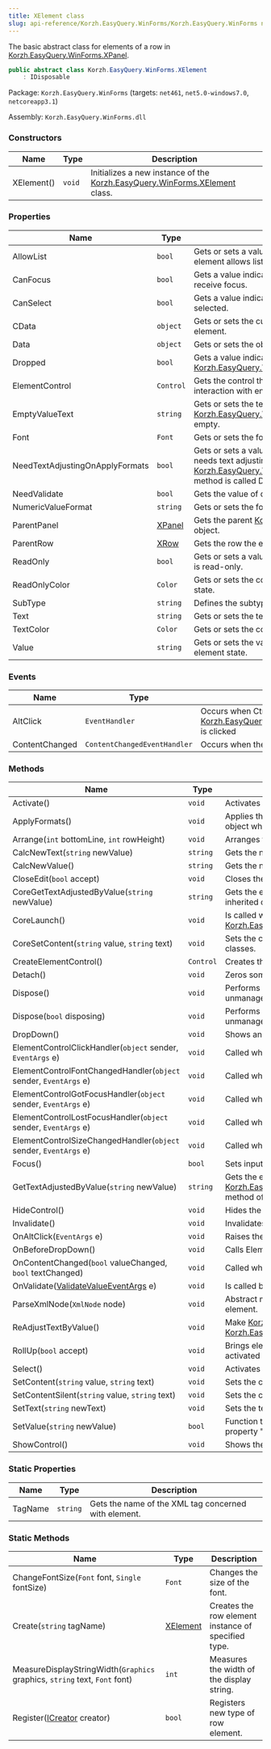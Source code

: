 ```yaml
---
title: XElement class
slug: api-reference/Korzh.EasyQuery.WinForms/Korzh.EasyQuery.WinForms namespace/xelement-class
---
```



The basic abstract class for elements of a row in [Korzh.EasyQuery.WinForms.XPanel](/api-reference/korzh-easyquery-winforms/korzh-easyquery-winforms-namespace/xpanel-class).
```csharp
public abstract class Korzh.EasyQuery.WinForms.XElement
    : IDisposable

```
Package: `Korzh.EasyQuery.WinForms` (targets: `net461`, `net5.0-windows7.0`, `netcoreapp3.1`)

Assembly: `Korzh.EasyQuery.WinForms.dll`

### Constructors

| Name | Type | Description | 
| --- | --- | --- | 
| XElement() | `void` | Initializes a new instance of the [Korzh.EasyQuery.WinForms.XElement](/api-reference/korzh-easyquery-winforms/korzh-easyquery-winforms-namespace/xelement-class) class. | 


### Properties

| Name | Type | Description | 
| --- | --- | --- | 
| AllowList | `bool` | Gets or sets a value indicating whether this row element allows list values. | 
| CanFocus | `bool` | Gets a value indicating whether the element can receive focus. | 
| CanSelect | `bool` | Gets a value indicating whether the element can be selected. | 
| CData | `object` | Gets or sets the custom data associated with element. | 
| Data | `object` | Gets or sets the object associated with element. | 
| Dropped | `bool` | Gets a value indicating whether this [Korzh.EasyQuery.WinForms.XElement](/api-reference/korzh-easyquery-winforms/korzh-easyquery-winforms-namespace/xelement-class) is dropped. | 
| ElementControl | `Control` | Gets the control that implement element's interaction with end user. | 
| EmptyValueText | `string` | Gets or sets the text should be displayed if [Korzh.EasyQuery.WinForms.XElement.Value](/api-reference/korzh-easyquery-winforms/korzh-easyquery-winforms-namespace/xelement-class) is empty. | 
| Font | `Font` | Gets or sets the font. | 
| NeedTextAdjustingOnApplyFormats | `bool` | Gets or sets a value indicating whether element needs text adjusting when [Korzh.EasyQuery.WinForms.XElement.ApplyFormats](/api-reference/korzh-easyquery-winforms/korzh-easyquery-winforms-namespace/xelement-class) method is called  Default is true. | 
| NeedValidate | `bool` | Gets the value of date values. | 
| NumericValueFormat | `string` | Gets or sets the format of numeric values. | 
| ParentPanel | [XPanel](/api-reference/korzh-easyquery-winforms/korzh-easyquery-winforms-namespace/xpanel-class) | Gets the parent [Korzh.EasyQuery.WinForms.XPanel](/api-reference/korzh-easyquery-winforms/korzh-easyquery-winforms-namespace/xpanel-class) object. | 
| ParentRow | [XRow](/api-reference/korzh-easyquery-winforms/korzh-easyquery-winforms-namespace/xrow-class) | Gets the row the element belongs to. | 
| ReadOnly | `bool` | Gets or sets a value indicating whether the element is read-only. | 
| ReadOnlyColor | `Color` | Gets or sets the color of the element in "read only" state. | 
| SubType | `string` | Defines the subtype for some elements. | 
| Text | `string` | Gets or sets the text displayed by element. | 
| TextColor | `Color` | Gets or sets the color of the element's text | 
| Value | `string` | Gets or sets the value that corresponds to current element state. | 


### Events

| Name | Type | Description | 
| --- | --- | --- | 
| AltClick | `EventHandler` | Occurs when Ctrl key is held when [Korzh.EasyQuery.WinForms.XElement.ElementControl](/api-reference/korzh-easyquery-winforms/korzh-easyquery-winforms-namespace/xelement-class) is clicked | 
| ContentChanged | `ContentChangedEventHandler` | Occurs when the content of XElement is changed | 


### Methods

| Name | Type | Description | 
| --- | --- | --- | 
| Activate() | `void` | Activates this element. | 
| ApplyFormats() | `void` | Applies the formats. This method is called from [Korzh.EasyQuery.WinForms.XPanel](/api-reference/korzh-easyquery-winforms/korzh-easyquery-winforms-namespace/xpanel-class) object when all element parents are set | 
| Arrange(`int` bottomLine, `int` rowHeight) | `void` | Arranges the [Korzh.EasyQuery.WinForms.XElement.ElementControl](/api-reference/korzh-easyquery-winforms/korzh-easyquery-winforms-namespace/xelement-class) on base panel. | 
| CalcNewText(`string` newValue) | `string` | Gets the new text from edit control | 
| CalcNewValue() | `string` | Gets the new value from edit control | 
| CloseEdit(`bool` accept) | `void` | Closes the edit if element is in edit state. | 
| CoreGetTextAdjustedByValue(`string` newValue) | `string` | Gets the element's text according to its value.  This method can be overridden in inherited classes. | 
| CoreLaunch() | `void` | Is called when both [Korzh.EasyQuery.WinForms.XElement.ParentRow](/api-reference/korzh-easyquery-winforms/korzh-easyquery-winforms-namespace/xelement-class) and [Korzh.EasyQuery.WinForms.XElement.ParentPanel](/api-reference/korzh-easyquery-winforms/korzh-easyquery-winforms-namespace/xelement-class) for this element are established. | 
| CoreSetContent(`string` value, `string` text) | `void` | Sets the content of element (both its value and text).  Can be overridden in inherited classes. | 
| CreateElementControl() | `Control` | Creates the [Korzh.EasyQuery.WinForms.XElement.ElementControl](/api-reference/korzh-easyquery-winforms/korzh-easyquery-winforms-namespace/xelement-class). | 
| Detach() | `void` | Zeros some references to let element be destroyed. | 
| Dispose() | `void` | Performs application-defined tasks associated with freeing, releasing, or resetting unmanaged resources. | 
| Dispose(`bool` disposing) | `void` | Performs application-defined tasks associated with freeing, releasing, or resetting unmanaged resources. | 
| DropDown() | `void` | Shows an additional control (Edit, Menu, etc) to change element's value | 
| ElementControlClickHandler(`object` sender, `EventArgs` e) | `void` | Called when user clicks on element control. | 
| ElementControlFontChangedHandler(`object` sender, `EventArgs` e) | `void` | Called when element control font is changed. | 
| ElementControlGotFocusHandler(`object` sender, `EventArgs` e) | `void` | Called when element control got focus. | 
| ElementControlLostFocusHandler(`object` sender, `EventArgs` e) | `void` | Called when element control lost focus. | 
| ElementControlSizeChangedHandler(`object` sender, `EventArgs` e) | `void` | Called when element control size is changed. | 
| Focus() | `bool` | Sets input focus to the element. | 
| GetTextAdjustedByValue(`string` newValue) | `string` | Gets the element's text according to its value.  This method calls [Korzh.EasyQuery.WinForms.XElement.CoreGetTextAdjustedByValue(System.String)](/api-reference/korzh-easyquery-winforms/korzh-easyquery-winforms-namespace/xelement-class) method of the current object and then pass processing to the parent row. | 
| HideControl() | `void` | Hides the control that allows to edit the value. | 
| Invalidate() | `void` | Invalidates the element. | 
| OnAltClick(`EventArgs` e) | `void` | Raises the [Korzh.EasyQuery.WinForms.XElement.AltClick](/api-reference/korzh-easyquery-winforms/korzh-easyquery-winforms-namespace/xelement-class) event. | 
| OnBeforeDropDown() | `void` | Calls ElementBeforeDropDown method of the parent row. | 
| OnContentChanged(`bool` valueChanged, `bool` textChanged) | `void` | Called when element's content (text, value or both) is changed. | 
| OnValidate([ValidateValueEventArgs](/api-reference/korzh-easyquery-winforms/korzh-easyquery-winforms-namespace/validatevalueeventargs-class) e) | `void` | Is called before element is rolled up. | 
| ParseXmlNode(`XmlNode` node) | `void` | Abstract method to be overridden by descendants.  Parses the XML-description of element. | 
| ReAdjustTextByValue() | `void` | Make [Korzh.EasyQuery.WinForms.XElement.Text](/api-reference/korzh-easyquery-winforms/korzh-easyquery-winforms-namespace/xelement-class) property empty and call [Korzh.EasyQuery.WinForms.XElement.AdjustTextByValue](/api-reference/korzh-easyquery-winforms/korzh-easyquery-winforms-namespace/xelement-class) method | 
| RollUp(`bool` accept) | `void` | Brings element to initial state - hides any specific controls (Edit, Menu etc.) activated by user. | 
| Select() | `void` | Activates the element. | 
| SetContent(`string` value, `string` text) | `void` | Sets the content of element (both its value and text). | 
| SetContentSilent(`string` value, `string` text) | `void` | Sets the content of element silently (without nofifying parent row). | 
| SetText(`string` newText) | `void` | Sets the text of element. | 
| SetValue(`string` newValue) | `bool` | Function to set the value. Can be overridden if needed. Is called from Value property "set" part. | 
| ShowControl() | `void` | Shows the control that allows to edit the value. | 


### Static Properties

| Name | Type | Description | 
| --- | --- | --- | 
| TagName | `string` | Gets the name of the XML tag concerned with element. | 


### Static Methods

| Name | Type | Description | 
| --- | --- | --- | 
| ChangeFontSize(`Font` font, `Single` fontSize) | `Font` | Changes the size of the font. | 
| Create(`string` tagName) | [XElement](/api-reference/korzh-easyquery-winforms/korzh-easyquery-winforms-namespace/xelement-class) | Creates the row element instance of specified type. | 
| MeasureDisplayStringWidth(`Graphics` graphics, `string` text, `Font` font) | `int` | Measures the width of the display string. | 
| Register([ICreator](/api-reference/korzh-easyquery-winforms/korzh-easyquery-winforms-namespace/xelement-icreator-interface) creator) | `bool` | Registers new type of row element. |